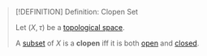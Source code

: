 >[!DEFINITION] Definition: Clopen Set
>
>Let $(X, \tau)$ be a [topological space](Topological%20Space.md).
>
>A [subset](../../Set%20Theory/Subset.md) of $X$ is a **clopen** iff it is both [open](Open%20Sets/Open%20Subset.md) and [closed](Closed%20Sets/Closed%20Subset.md).
>
